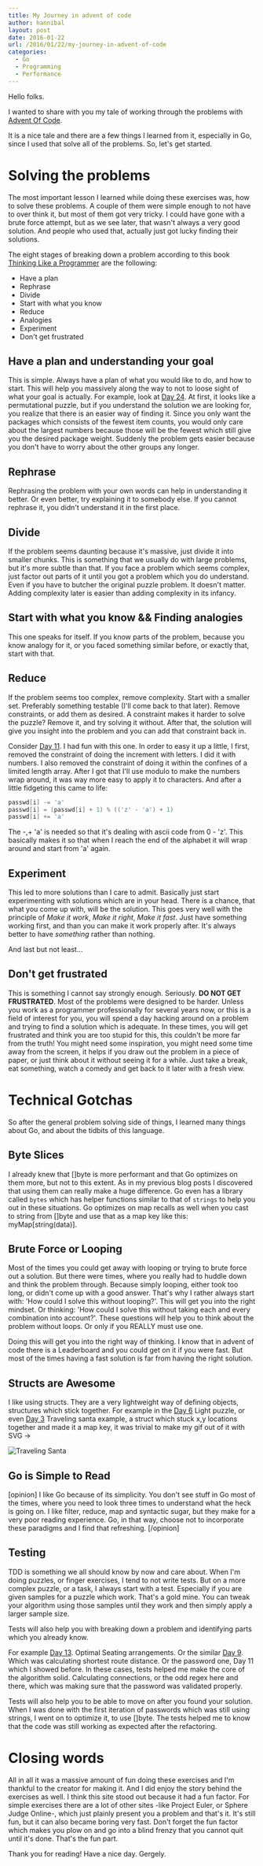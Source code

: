 ```yaml
---
title: My Journey in advent of code
author: hannibal
layout: post
date: 2016-01-22
url: /2016/01/22/my-journey-in-advent-of-code
categories:
  - Go
  - Programming
  - Performance
---
```


Hello folks.

I wanted to share with you my tale of working through the problems with [Advent Of Code](http://adventofcode.com).

It is a nice tale and there are a few things I learned from it, especially in Go, since I used that solve all of the problems. So, let's get started.

Solving the problems
====================

The most important lesson I learned while doing these exercises was, how to solve these problems. A couple of them were simple enough to not have to over think it, but most of them got very tricky. I could have gone with a brute force attempt, but as we see later, that wasn't always a very good solution. And people who used that, actually just got lucky finding their solutions.

The eight stages of breaking down a problem according to this book [Thinking Like a Programmer](http://www.amazon.co.uk/Think-Like-Programmer-Introduction-Creative/dp/1593274246/ref=sr_1_1?s=books&ie=UTF8&qid=1453449575&sr=1-1&keywords=thinking+like+a+programmer) are the following:

* Have a plan
* Rephrase
* Divide
* Start with what you know
* Reduce
* Analogies
* Experiment
* Don't get frustrated

Have a plan and understanding your goal
------------------------------------

This is simple. Always have a plan of what you would like to do, and how to start. This will help you massively along the way to not to loose sight of what your goal is actually. For example, look at [Day 24](http://adventofcode.com/day/24). At first, it looks like a permutational puzzle, but if you understand the solution we are looking for, you realize that there is an easier way of finding it. Since you only want the packages which consists of the fewest item counts, you would only care about the largest numbers because those will be the fewest which still give you the desired package weight. Suddenly the problem gets easier because you don't have to worry about the other groups any longer.

Rephrase
--------

Rephrasing the problem with your own words can help in understanding it better. Or even better, try explaining it to somebody else. If you cannot rephrase it, you didn't understand it in the first place.

Divide
------

If the problem seems daunting because it's massive, just divide it into smaller chunks. This is something that we usually do with large problems, but it's more subtle than that. If you face a problem which seems complex, just factor out parts of it until you got a problem which you do understand. Even if you have to butcher the original puzzle problem. It doesn't matter. Adding complexity later is easier than adding complexity in its infancy.

Start with what you know && Finding analogies
---------------------------------------------

This one speaks for itself. If you know parts of the problem, because you know analogy for it, or you faced something similar before, or exactly that, start with that.

Reduce
------

If the problem seems too complex, remove complexity. Start with a smaller set. Preferably something testable (I'll come back to that later). Remove constraints, or add them as desired. A constraint makes it harder to solve the puzzle? Remove it, and try solving it without. After that, the solution will give you insight into the problem and you can add that constraint back in.

Consider [Day 11](http://adventofcode.com/day/11). I had fun with this one. In order to easy it up a little, I first, removed the constraint of doing the increment with letters. I did it with numbers. I also removed the constraint of doing it within the confines of a limited length array. After I got that I'll use modulo to make the numbers wrap around, it was way more easy to apply it to characters. And after a little fidgeting this came to life:

~~~go
passwd[i] -= 'a'
passwd[i] = (passwd[i] + 1) % (('z' - 'a') + 1)
passwd[i] += 'a'
~~~

The -,+ 'a' is needed so that it's dealing with ascii code from 0 - 'z'. This basically makes it so that when I reach the end of the alphabet it will wrap around and start from 'a' again.

Experiment
----------

This led to more solutions than I care to admit. Basically just start experimenting with solutions which are in your head. There is a chance, that what you come up with, will be the solution. This goes very well with the principle of *Make it work*, *Make it right*, *Make it fast*. Just have something working first, and than you can make it work properly after. It's always better to have *something* rather than nothing.

And last but not least...

Don't get frustrated
--------------------

This is something I cannot say strongly enough. Seriously. **DO NOT GET FRUSTRATED**. Most of the problems were designed to be harder. Unless you work as a programmer professionally for several years now, or this is a field of interest for you, you will spend a day hacking around on a problem and trying to find a solution which is adequate. In these times, you will get frustrated and think you are too stupid for this, this couldn't be more far from the truth! You might need some inspiration, you might need some time away from the screen, it helps if you draw out the problem in a piece of paper, or just think about it without seeing it for a while. Just take a break, eat something, watch a comedy and get back to it later with a fresh view.

Technical Gotchas
=================

So after the general problem solving side of things, I learned many things about Go, and about the tidbits of this language.

Byte Slices
-----------

I already knew that []byte is more performant and that Go optimizes on them more, but not to this extent. As in my previous blog posts I discovered that using them can really make a huge difference. Go even has a library called ```bytes``` which has helper functions similar to that of ```strings``` to help you out in these situations. Go optimizes on map recalls as well when you cast to string from []byte and use that as a map key like this: myMap[string(data)].

Brute Force or Looping
----------------------

Most of the times you could get away with looping or trying to brute force out a solution. But there were times, where you really had to huddle down and think the problem through. Because simply looping, either took too long, or didn't come up with a good answer. That's why I rather always start with: 'How could I solve this without looping?'. This will get you into the right mindset. Or thinking: 'How could I solve this without taking each and every combination into account?'. These questions will help you to think about the problem without loops. Or only if you REALLY must use one.

Doing this will get you into the right way of thinking. I know that in advent of code there is a Leaderboard and you could get on it if you were fast. But most of the times having a fast solution is far from having the right solution.

Structs are Awesome
-------------------

I like using structs. They are a very lightweight way of defining objects, structures which stick together. For example in the [Day 6](http://adventofcode.com/day/6) Light puzzle, or even [Day 3](http://adventofcode.com/day/3) Traveling santa example, a struct which stuck x,y locations together and made it a map key, it was trivial to make my gif out of it with SVG ->

![Traveling Santa](https://github.com/Skarlso/goprojects/blob/master/advent/day3/day1.gif)

Go is Simple to Read
--------------------

[opinion] I like Go because of its simplicity. You don't see stuff in Go most of the times, where you need to look three times to understand what the heck is going on. I like filter, reduce, map and syntactic sugar, but they make for a very poor reading experience. Go, in that way, choose not to incorporate these paradigms and I find that refreshing. [/opinion]

Testing
-------

TDD is something we all should know by now and care about. When I'm doing puzzles, or finger exercises, I tend to not write tests. But on a more complex puzzle, or a task, I always start with a test. Especially if you are given samples for a puzzle which work. That's a gold mine. You can tweak your algorithm using those samples until they work and then simply apply a larger sample size.

Tests will also help you with breaking down a problem and identifying parts which you already know.

For example [Day 13](http://adventofcode.com/day/13). Optimal Seating arrangements. Or the similar [Day 9](http://adventofcode.com/day/9). Which was calculating shortest route distance. Or the password one, Day 11 which I showed before. In these cases, tests helped me make the core of the algorithm solid. Calculating connections, or the odd regex here and there, which was making sure that the password was validated properly.

Tests will also help you to be able to move on after you found your solution. When I was done with the first iteration of passwords which was still using strings, I went on to optimize it, to use []byte. The tests helped me to know that the code was still working as expected after the refactoring.


Closing words
=============

All in all it was a massive amount of fun doing these exercises and I'm thankful to the creator for making it. And I did enjoy the story behind the exercises as well. I think this site stood out because it had a fun factor. For simple exercises there are a lot of other sites -like Project Euler, or Sphere Judge Online-, which just plainly present you a problem and that's it. It's still fun, but it can also became boring very fast. Don't forget the fun factor which makes you plow on and go into a blind frenzy that you cannot quit until it's done. That's the fun part.

Thank you for reading!
Have a nice day.
Gergely.
